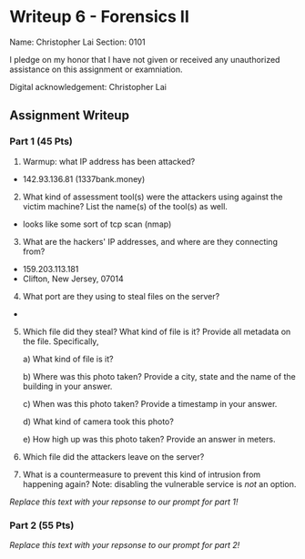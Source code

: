 # Writeup 6 - Forensics II

Name: Christopher Lai
Section: 0101

I pledge on my honor that I have not given or received any unauthorized assistance on this assignment or examniation.

Digital acknowledgement: Christopher Lai

## Assignment Writeup

### Part 1 (45 Pts)

1. Warmup: what IP address has been attacked? 

- 142.93.136.81 (1337bank.money)

2. What kind of assessment tool(s) were the attackers using against the victim machine? List the name(s) of the tool(s) as well.

- looks like some sort of tcp scan (nmap)

3. What are the hackers' IP addresses, and where are they connecting from?

- 159.203.113.181
- Clifton, New Jersey, 07014

4. What port are they using to steal files on the server?

- 

5. Which file did they steal? What kind of file is it? Provide all metadata on the file. Specifically,

    a) What kind of file is it?

    b) Where was this photo taken? Provide a city, state and the name of the building in your answer.

    c) When was this photo taken? Provide a timestamp in your answer.

    d) What kind of camera took this photo?

    e) How high up was this photo taken? Provide an answer in meters.

6. Which file did the attackers leave on the server?

7. What is a countermeasure to prevent this kind of intrusion from happening again? Note: disabling the vulnerable service is *not* an option.

*Replace this text with your repsonse to our prompt for part 1!*

### Part 2 (55 Pts)

*Replace this text with your repsonse to our prompt for part 2!*

